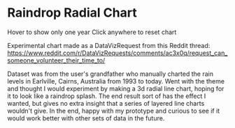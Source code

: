 # Raindrop Radial Chart

Hover to show only one year
Click anywhere to reset chart

Experimental chart made as a DataVizRequest from this Reddit thread:
https://www.reddit.com/r/DataVizRequests/comments/ac3x0q/request_can_someone_volunteer_their_time_to/

Dataset was from the user's grandfather who manually charted the rain levels in Earlville, Cairns, Australia from 1993 to today.
Went with the theme and thought I would experiment by making a 3d radial line chart, hoping for it to look like a raindrop splash.
The end result sort of has the effect I wanted, but gives no extra insight that a series of layered line charts wouldn't give.
In the end, happy with my prototype and curious to see if it would work better with other sets of data in the future.

